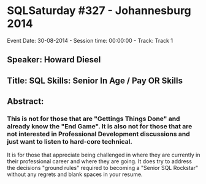 # SQLSaturday #327 - Johannesburg 2014
Event Date: 30-08-2014 - Session time: 00:00:00 - Track: Track 1
## Speaker: Howard Diesel
## Title: SQL Skills: Senior In Age / Pay OR Skills
## Abstract:
### This is not for those that are "Gettings Things Done" and already know the "End Game". It is also not for those that are not interested in Professional Development discussions and just want to listen to hard-core technical.
It is for those that appreciate being challenged in where they are currently in their professional career and where they are going.
It does try to address the decisions "ground rules" required to becoming a "Senior SQL Rockstar" without any regrets and blank spaces in your resume.
